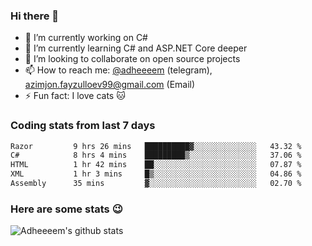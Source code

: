 ### Hi there 👋

<!--
**adheeeem/adheeeem** is a ✨ _special_ ✨ repository because its `README.md` (this file) appears on your GitHub profile.

Here are some ideas to get you started:
-->
- 🔭 I’m currently working on C#
- 🌱 I’m currently learning C# and ASP.NET Core deeper
- 👯 I’m looking to collaborate on open source projects
- 📫 How to reach me: [@adheeeem](https://t.me/adheeeem) (telegram), azimjon.fayzulloev99@gmail.com (Email)
- ⚡ Fun fact: I love cats :cat:


### Coding stats from last 7 days
<!--START_SECTION:waka-->

```txt
Razor         9 hrs 26 mins   ██████████▓░░░░░░░░░░░░░░   43.32 %
C#            8 hrs 4 mins    █████████▒░░░░░░░░░░░░░░░   37.06 %
HTML          1 hr 42 mins    ██░░░░░░░░░░░░░░░░░░░░░░░   07.87 %
XML           1 hr 3 mins     █▒░░░░░░░░░░░░░░░░░░░░░░░   04.86 %
Assembly      35 mins         ▓░░░░░░░░░░░░░░░░░░░░░░░░   02.70 %
```

<!--END_SECTION:waka-->

### Here are some stats :wink:
![Adheeeem's github stats](https://github-readme-stats.vercel.app/api?username=adheeeem&show_icons=true&theme=radical)
